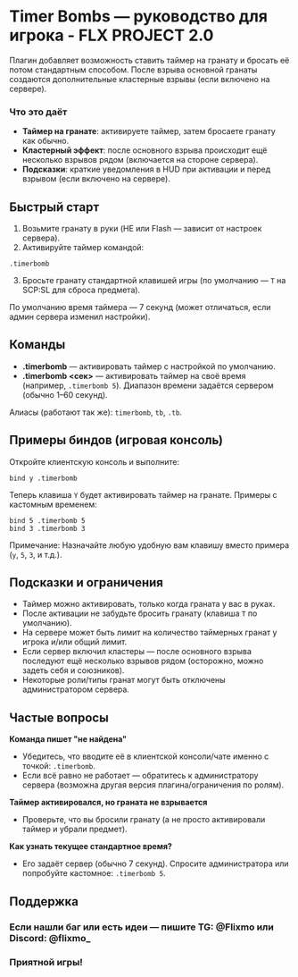 # Timer Bombs — руководство для игрока - FLX PROJECT 2.0

Плагин добавляет возможность ставить таймер на гранату и бросать её потом стандартным способом. После взрыва основной гранаты создаются дополнительные кластерные взрывы (если включено на сервере).

### Что это даёт
- **Таймер на гранате**: активируете таймер, затем бросаете гранату как обычно.
- **Кластерный эффект**: после основного взрыва происходит ещё несколько взрывов рядом (включается на стороне сервера).
- **Подсказки**: краткие уведомления в HUD при активации и перед взрывом (если включено на сервере).

## Быстрый старт
1) Возьмите гранату в руки (HE или Flash — зависит от настроек сервера).
2) Активируйте таймер командой:

```
.timerbomb
```

3) Бросьте гранату стандартной клавишей игры (по умолчанию — `T` на SCP:SL для сброса предмета).

По умолчанию время таймера — 7 секунд (может отличаться, если админ сервера изменил настройки).

## Команды
- **.timerbomb** — активировать таймер с настройкой по умолчанию.
- **.timerbomb <сек>** — активировать таймер на своё время (например, `.timerbomb 5`). Диапазон времени задаётся сервером (обычно 1–60 секунд).

Алиасы (работают так же): `timerbomb`, `tb`, `.tb`.

## Примеры биндов (игровая консоль)
Откройте клиентскую консоль и выполните:

```
bind y .timerbomb
```

Теперь клавиша `Y` будет активировать таймер на гранате. Примеры с кастомным временем:

```
bind 5 .timerbomb 5
bind 3 .timerbomb 3
```

Примечание: Назначайте любую удобную вам клавишу вместо примера (`y`, `5`, `3`, и т.д.).

## Подсказки и ограничения
- Таймер можно активировать, только когда граната у вас в руках.
- После активации не забудьте бросить гранату (клавиша `T` по умолчанию).
- На сервере может быть лимит на количество таймерных гранат у игрока и/или общий лимит.
- Если сервер включил кластеры — после основного взрыва последуют ещё несколько взрывов рядом (осторожно, можно задеть себя и союзников).
- Некоторые роли/типы гранат могут быть отключены администратором сервера.

## Частые вопросы
**Команда пишет "не найдена"**
- Убедитесь, что вводите её в клиентской консоли/чате именно с точкой: `.timerbomb`.
- Если всё равно не работает — обратитесь к администратору сервера (возможна другая версия плагина/ограничения по ролям).

**Таймер активировался, но граната не взрывается**
- Проверьте, что вы бросили гранату (а не просто активировали таймер и убрали предмет).

**Как узнать текущее стандартное время?**
- Его задаёт сервер (обычно 7 секунд). Спросите администратора или попробуйте кастомное: `.timerbomb 5`.


## Поддержка
### Если нашли баг или есть идеи — пишите TG: @Flixmo или Discord: @flixmo_
### Приятной игры!

